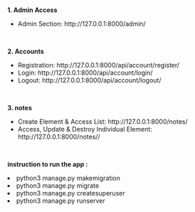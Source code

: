

<br>

<b>1. Admin Access</b>
<ul>
    <li>Admin Section: http://127.0.0.1:8000/admin/</li>
</ul>
<br>

<b>2. Accounts</b>
<ul>
    <li>Registration: http://127.0.0.1:8000/api/account/register/</li>
    <li>Login: http://127.0.0.1:8000/api/account/login/</li>
    <li>Logout: http://127.0.0.1:8000/api/account/logout/</li>
</ul>
<br>

<b>3. notes</b>
<ul>
    <li>Create Element & Access List: http://127.0.0.1:8000/notes/</li>
    <li>Access, Update & Destroy Individual Element: http://127.0.0.1:8000/notes/<int>/</li>

</ul>
<br>

<b>instruction to run the app :</b>
<li>python3 manage.py makemigration</li>
<li>python3 manage.py migrate</li>
<li>python3 manage.py createsuperuser</li>
<li>python3 manage.py runserver</li>

